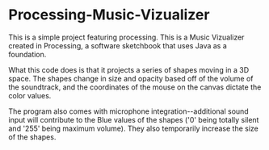 # Processing-Music-Vizualizer
This is a simple project featuring processing.
This is a Music Vizualizer created in Processing, a software sketchbook that uses Java as a foundation.

What this code does is that it projects a series of shapes moving in a 3D space. The shapes change in size and opacity based off of the volume of the soundtrack, and the coordinates of the mouse on the canvas dictate the color values.

The program also comes with microphone integration--additional sound input will contribute to the Blue values of the shapes ('0' being totally silent and '255' being maximum volume). They also temporarily increase the size of the shapes.
